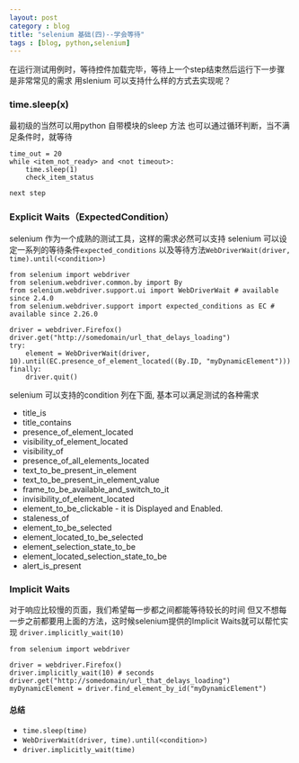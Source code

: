 ```yaml
---
layout: post
category : blog
title: "selenium 基础(四)--学会等待"
tags : [blog, python,selenium]
---
```




在运行测试用例时，等待控件加载完毕，等待上一个step结束然后运行下一步骤是非常常见的需求
用slenium 可以支持什么样的方式去实现呢？

### time.sleep(x)

最初级的当然可以用python 自带模块的sleep 方法
也可以通过循环判断，当不满足条件时，就等待


    time_out = 20
    while <item_not_ready> and <not timeout>:
        time.sleep(1)
        check_item_status

    next step 

### Explicit Waits（ExpectedCondition）

selenium 作为一个成熟的测试工具，这样的需求必然可以支持
selenium 可以设定一系列的等待条件`expected_conditions`
以及等待方法`WebDriverWait(driver, time).until(<condition>)`

    from selenium import webdriver
    from selenium.webdriver.common.by import By
    from selenium.webdriver.support.ui import WebDriverWait # available since 2.4.0
    from selenium.webdriver.support import expected_conditions as EC # available since 2.26.0

    driver = webdriver.Firefox()
    driver.get("http://somedomain/url_that_delays_loading")
    try:
        element = WebDriverWait(driver, 10).until(EC.presence_of_element_located((By.ID, "myDynamicElement")))
    finally:
        driver.quit()


selenium 可以支持的condition 列在下面, 基本可以满足测试的各种需求

+ title_is
+ title_contains
+ presence_of_element_located
+ visibility_of_element_located
+ visibility_of
+ presence_of_all_elements_located
+ text_to_be_present_in_element
+ text_to_be_present_in_element_value
+ frame_to_be_available_and_switch_to_it
+ invisibility_of_element_located
+ element_to_be_clickable - it is Displayed and Enabled.
+ staleness_of
+ element_to_be_selected
+ element_located_to_be_selected
+ element_selection_state_to_be
+ element_located_selection_state_to_be
+ alert_is_present

        
    
### Implicit Waits
对于响应比较慢的页面，我们希望每一步都之间都能等待较长的时间
但又不想每一步之前都要用上面的方法，这时候selenium提供的Implicit Waits就可以帮忙实现
`driver.implicitly_wait(10)`

    from selenium import webdriver

    driver = webdriver.Firefox()
    driver.implicitly_wait(10) # seconds
    driver.get("http://somedomain/url_that_delays_loading")
    myDynamicElement = driver.find_element_by_id("myDynamicElement") 
    
    
#### 总结
+ `time.sleep(time)`
+ `WebDriverWait(driver, time).until(<condition>)`
+ `driver.implicitly_wait(time)`